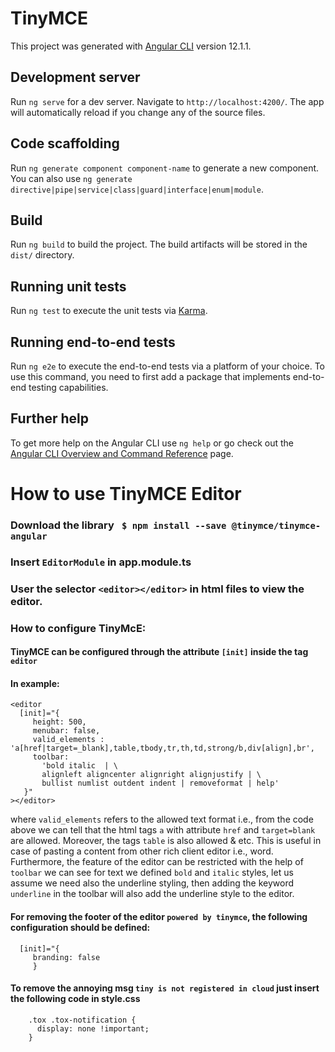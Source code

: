 # TinyMCE

This project was generated with [Angular CLI](https://github.com/angular/angular-cli) version 12.1.1.

## Development server

Run `ng serve` for a dev server. Navigate to `http://localhost:4200/`. The app will automatically reload if you change
any of the source files.

## Code scaffolding

Run `ng generate component component-name` to generate a new component. You can also
use `ng generate directive|pipe|service|class|guard|interface|enum|module`.

## Build

Run `ng build` to build the project. The build artifacts will be stored in the `dist/` directory.

## Running unit tests

Run `ng test` to execute the unit tests via [Karma](https://karma-runner.github.io).

## Running end-to-end tests

Run `ng e2e` to execute the end-to-end tests via a platform of your choice. To use this command, you need to first add a
package that implements end-to-end testing capabilities.

## Further help

To get more help on the Angular CLI use `ng help` or go check out
the [Angular CLI Overview and Command Reference](https://angular.io/cli) page.

# How to use TinyMCE Editor

### Download the library `` $ npm install --save @tinymce/tinymce-angular``

### Insert ``EditorModule`` in app.module.ts

### User the selector ``<editor></editor>`` in html files to view the editor.

### How to configure TinyMcE:

#### TinyMCE can be configured through the attribute ```[init]``` inside the tag ``editor``

#### In example:

```
<editor
  [init]="{
     height: 500,
     menubar: false,
     valid_elements : 'a[href|target=_blank],table,tbody,tr,th,td,strong/b,div[align],br',
     toolbar:
       'bold italic  | \
       alignleft aligncenter alignright alignjustify | \
       bullist numlist outdent indent | removeformat | help'
   }"
></editor>
```

where ``valid_elements`` refers to the allowed text format i.e., from the code above we can tell that the html
tags ``a`` with attribute ``href`` and ``target=blank`` are allowed. Moreover, the tags ``table`` is also allowed & etc.
This is useful in case of pasting a content from other rich client editor i.e., word. Furthermore, the feature of the
editor can be restricted with the help of ``toolbar`` we can see for text we defined ``bold`` and ``italic`` styles, let
us assume we need also the underline styling, then adding the keyword ``underline`` in the toolbar will also add the underline style to the editor.

#### For removing the footer of the editor ``powered by tinymce``, the following configuration should be defined:
````
  [init]="{
     branding: false
     }
````

#### To remove the annoying msg ``tiny is not registered in cloud`` just insert the following code in style.css
````
    .tox .tox-notification {
      display: none !important;
    }
````
